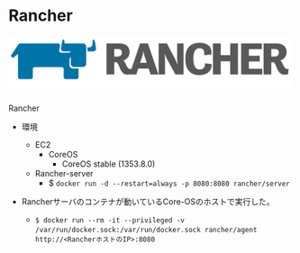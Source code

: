 # Rancher

![Alt Text](https://github.com/yhidetoshi/Pictures/blob/master/Rancher/rancher.png)

Rancher


- 環境
  - EC2
    - CoreOS
      - CoreOS stable (1353.8.0)
  - Rancher-server
    - $ `docker run -d --restart=always -p 8080:8080 rancher/server`
  
 
- Rancherサーバのコンテナが動いているCore-OSのホストで実行した。
  - `$ docker run --rm -it --privileged -v /var/run/docker.sock:/var/run/docker.sock rancher/agent http://<RancherホストのIP>:8080`
  
